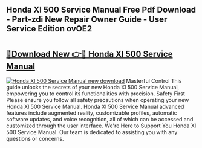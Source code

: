 ## Honda Xl 500 Service Manual Free Pdf Download - Part-zdi New Repair Owner Guide - User Service Edition ovOE2

# <h2><a href="http://bc15126.oget.top/?id=Honda+Xl+500+Service+Manual">🔗Download New 👉🔴 Honda Xl 500 Service Manual</a></h2>

[![Honda Xl 500 Service Manual new download](https://i.imgur.com/5g1atiW.png)](http://bc15126.oget.top/?id=Honda+Xl+500+Service+Manual)
Masterful Control This guide unlocks the secrets of your new Honda Xl 500 Service Manual, empowering you to control its functionalities with precision. Safety First Please ensure you follow all safety precautions when operating your new Honda Xl 500 Service Manual. Honda Xl 500 Service Manual advanced features include augmented reality, customizable profiles, automatic software updates, and voice recognition, all of which can be accessed and customized through the user interface. We're Here to Support You Honda Xl 500 Service Manual. Our team is dedicated to assisting you with any questions or concerns.
